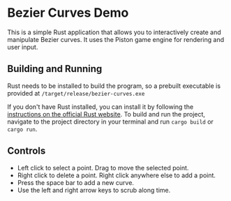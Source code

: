 # Bezier Curves Demo
This is a simple Rust application that allows you to interactively create and manipulate Bezier curves. It uses the Piston game engine for rendering and user input.

## Building and Running
Rust needs to be installed to build the program, so a prebuilt executable is provided at `/target/release/bezier-curves.exe`

If you don't have Rust installed, you can install it by following the [instructions on the official Rust website](https://www.rust-lang.org/learn/get-started).
To build and run the project, navigate to the project directory in your terminal and run `cargo build` or `cargo run`.


## Controls
- Left click to select a point. Drag to move the selected point.
- Right click to delete a point. Right click anywhere else to add a point.
- Press the space bar to add a new curve.
- Use the left and right arrow keys to scrub along time.